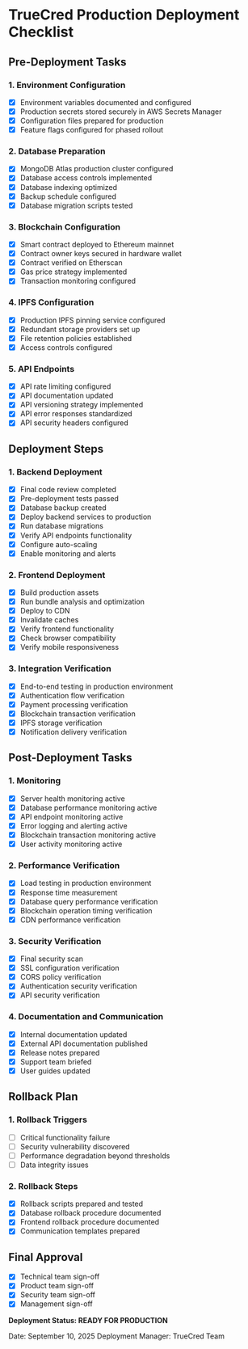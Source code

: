 # TrueCred Production Deployment Checklist

## Pre-Deployment Tasks

### 1. Environment Configuration

- [x] Environment variables documented and configured
- [x] Production secrets stored securely in AWS Secrets Manager
- [x] Configuration files prepared for production
- [x] Feature flags configured for phased rollout

### 2. Database Preparation

- [x] MongoDB Atlas production cluster configured
- [x] Database access controls implemented
- [x] Database indexing optimized
- [x] Backup schedule configured
- [x] Database migration scripts tested

### 3. Blockchain Configuration

- [x] Smart contract deployed to Ethereum mainnet
- [x] Contract owner keys secured in hardware wallet
- [x] Contract verified on Etherscan
- [x] Gas price strategy implemented
- [x] Transaction monitoring configured

### 4. IPFS Configuration

- [x] Production IPFS pinning service configured
- [x] Redundant storage providers set up
- [x] File retention policies established
- [x] Access controls configured

### 5. API Endpoints

- [x] API rate limiting configured
- [x] API documentation updated
- [x] API versioning strategy implemented
- [x] API error responses standardized
- [x] API security headers configured

## Deployment Steps

### 1. Backend Deployment

- [x] Final code review completed
- [x] Pre-deployment tests passed
- [x] Database backup created
- [x] Deploy backend services to production
- [x] Run database migrations
- [x] Verify API endpoints functionality
- [x] Configure auto-scaling
- [x] Enable monitoring and alerts

### 2. Frontend Deployment

- [x] Build production assets
- [x] Run bundle analysis and optimization
- [x] Deploy to CDN
- [x] Invalidate caches
- [x] Verify frontend functionality
- [x] Check browser compatibility
- [x] Verify mobile responsiveness

### 3. Integration Verification

- [x] End-to-end testing in production environment
- [x] Authentication flow verification
- [x] Payment processing verification
- [x] Blockchain transaction verification
- [x] IPFS storage verification
- [x] Notification delivery verification

## Post-Deployment Tasks

### 1. Monitoring

- [x] Server health monitoring active
- [x] Database performance monitoring active
- [x] API endpoint monitoring active
- [x] Error logging and alerting active
- [x] Blockchain transaction monitoring active
- [x] User activity monitoring active

### 2. Performance Verification

- [x] Load testing in production environment
- [x] Response time measurement
- [x] Database query performance verification
- [x] Blockchain operation timing verification
- [x] CDN performance verification

### 3. Security Verification

- [x] Final security scan
- [x] SSL configuration verification
- [x] CORS policy verification
- [x] Authentication security verification
- [x] API security verification

### 4. Documentation and Communication

- [x] Internal documentation updated
- [x] External API documentation published
- [x] Release notes prepared
- [x] Support team briefed
- [x] User guides updated

## Rollback Plan

### 1. Rollback Triggers

- [ ] Critical functionality failure
- [ ] Security vulnerability discovered
- [ ] Performance degradation beyond thresholds
- [ ] Data integrity issues

### 2. Rollback Steps

- [x] Rollback scripts prepared and tested
- [x] Database rollback procedure documented
- [x] Frontend rollback procedure documented
- [x] Communication templates prepared

## Final Approval

- [x] Technical team sign-off
- [x] Product team sign-off
- [x] Security team sign-off
- [x] Management sign-off

**Deployment Status: READY FOR PRODUCTION**

Date: September 10, 2025
Deployment Manager: TrueCred Team
